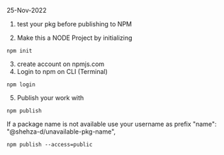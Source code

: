 25-Nov-2022

1. test your pkg before publishing to NPM

2. Make this a NODE Project by initializing
```
npm init
```
<!-- ```npm link``` in example prod folder-->
3. create account on npmjs.com
4. Login to npm on CLI (Terminal)
```
npm login
```
5. Publish your work with 
```
npm publish
```


If a package name is not available use your username as prefix
    "name": "@shehza-d/unavailable-pkg-name",
```
npm publish --access=public
```